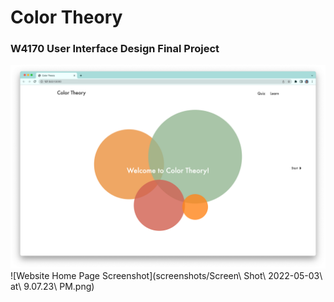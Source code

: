 # Color Theory
### W4170 User Interface Design Final Project

![Website Home Page Screenshot](screenshots/Home.png)
![Website Home Page Screenshot](screenshots/Screen\ Shot\ 2022-05-03\ at\ 9.07.23\ PM.png)
